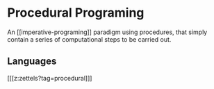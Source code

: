 # Procedural Programing

An [[imperative-programing]] paradigm using procedures, that simply contain a series of computational steps to be carried out.

## Languages

[[[z:zettels?tag=procedural]]]
